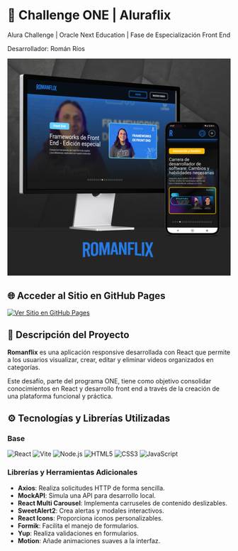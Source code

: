 # 🚀 Challenge ONE | Aluraflix

Alura Challenge | Oracle Next Education | Fase de Especialización Front End

Desarrollador: Román Ríos

![Mockup de Romanflix](https://raw.githubusercontent.com/romanrios/oracle-next-education/refs/heads/main/challenge-aluraflix/mockup.png)

## 🌐 Acceder al Sitio en GitHub Pages

[![Ver Sitio en GitHub Pages](https://img.shields.io/badge/-Visitar_Sitio_Web-28a745?style=for-the-badge&logo=github&logoColor=white)](https://romanrios.github.io/oracle-next-education/challenge-aluraflix/dist)

## 📄 Descripción del Proyecto

**Romanflix** es una aplicación responsive desarrollada con React que permite a los usuarios visualizar, crear, editar y eliminar videos organizados en categorías.

Este desafío, parte del programa ONE, tiene como objetivo consolidar conocimientos en React y desarrollo front end a través de la creación de una plataforma funcional y práctica.

## ⚙ **Tecnologías y Librerías Utilizadas**

### Base

![React](https://img.shields.io/badge/React-61DAFB?style=for-the-badge&logo=react&logoColor=black)
![Vite](https://img.shields.io/badge/Vite-646CFF?style=for-the-badge&logo=vite&logoColor=white)
![Node.js](https://img.shields.io/badge/Node.js-339933?style=for-the-badge&logo=nodedotjs&logoColor=white)
![HTML5](https://img.shields.io/badge/HTML5-E34F26?style=for-the-badge&logo=html5&logoColor=white)
![CSS3](https://img.shields.io/badge/CSS3-1572B6?style=for-the-badge&logo=css3&logoColor=white)
![JavaScript](https://img.shields.io/badge/JavaScript-F7DF1E?style=for-the-badge&logo=javascript&logoColor=black)

### Librerías y Herramientas Adicionales

- **Axios**: Realiza solicitudes HTTP de forma sencilla.
- **MockAPI**: Simula una API para desarrollo local.
- **React Multi Carousel**: Implementa carruseles de contenido deslizables.
- **SweetAlert2**: Crea alertas y modales interactivos.
- **React Icons**: Proporciona iconos personalizables.
- **Formik**: Facilita el manejo de formularios.
- **Yup**: Realiza validaciones en formularios.
- **Motion**: Añade animaciones suaves a la interfaz.







